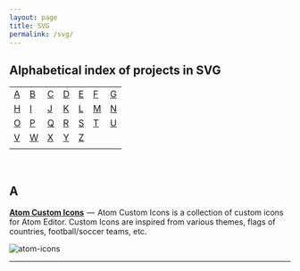 ```yaml
---
layout: page
title: SVG
permalink: /svg/
---
```

## Alphabetical index of projects in SVG

|       |       |       |       |       |       |       |
|---    |---    |---    |---    |---    |---    |    ---|
|[A](#a)|[B](#b)|[C](#c)|[D](#d)|[E](#e)|[F](#f)|[G](#g)|
|[H](#h)|[I](#i)|[J](#j)|[K](#k)|[L](#l)|[M](#m)|[N](#n)|
|[O](#o)|[P](#p)|[Q](#q)|[R](#r)|[S](#s)|[T](#t)|[U](#u)|
|[V](#v)|[W](#w)|[X](#x)|[Y](#y)|[Z](#z)|       |       |
|       |       |       |       |       |       |       |

<br>

## A

[**Atom Custom Icons**](https://github.com/HackeSta/atom-icons)  —  Atom Custom Icons is a collection of custom icons for Atom Editor. Custom Icons are inspired from various themes, flags of countries, football/soccer teams, etc.

![atom-icons](https://raw.githubusercontent.com/HackeSta/atom-icons/master/promo.png)

---
